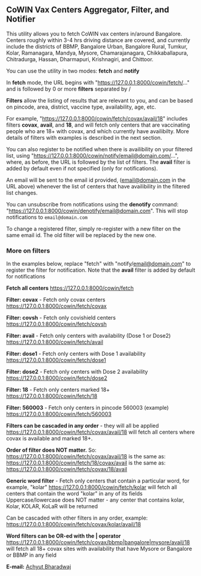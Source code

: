 ## CoWIN Vax Centers Aggregator, Filter, and Notifier

This utility allows you to fetch CoWIN vax centers in/around Bangalore.
Centers roughly within 3-4 hrs driving distance are covered, and
currently include the districts of BBMP, Bangalore Urban, Bangalore
Rural, Tumkur, Kolar, Ramanagara, Mandya, Mysore, Chamarajanagara,
Chikkaballapura, Chitradurga, Hassan, Dharmapuri, Krishnagiri, and
Chittoor.

You can use the utility in two modes: **fetch** and **notify**

In **fetch** mode, the URL begins with
"https://127.0.0.1:8000/cowin/fetch/..." and is followed by 0 or
more **filters** separated by /

**Filters** allow the listing of results that are relevant to you, and
can be based on pincode, area, district, vaccine type, availability,
age, etc.

For example, "https://127.0.0.1:8000/cowin/fetch/covax/avail/18"
includes filters **covax**, **avail**, and **18**, and will fetch only
centers that are vaccinating people who are 18+ with covax, and which
currently have availibilty. More details of filters with examples is
described in the next section.

You can also register to be notified when there is availibility on your
filtered list, using
"https://127.0.0.1:8000/cowin/notify/email@domain.com/...", where, as
before, the URL is followed by the list of filters. The **avail** filter
is added by default even if not specified (only for notifications).

An email will be sent to the email id provided, (email@domain.com in the
URL above) whenever the list of centers that have availibility in the
filtered list changes.

You can unsubscribe from notifications using the **denotify** command:
"https://127.0.0.1:8000/cowin/denotify/email@domain.com". This will
stop notifications to `email@domain.com`

To change a registered filter, simply re-register with a new filter on
the same email id. The old filter will be replaced by the new one.

### More on filters

In the examples below, replace "fetch" with
"notify/email@domain.com" to register the filter for notification.
Note that the **avail** filter is added by default for notifications

**Fetch all centers**
<https://127.0.0.1:8000/cowin/fetch>

**Filter: covax** - Fetch only covax centers
<https://127.0.0.1:8000/cowin/fetch/covax>

**Filter: covsh** - Fetch only covishield centers
<https://127.0.0.1:8000/cowin/fetch/covsh>

**Filter: avail** - Fetch only centers with availability (Dose 1 or Dose2)
<https://127.0.0.1:8000/cowin/fetch/avail>

**Filter: dose1** - Fetch only centers with Dose 1 availability
<https://127.0.0.1:8000/cowin/fetch/dose1>

**Filter: dose2** - Fetch only centers with Dose 2 availability
<https://127.0.0.1:8000/cowin/fetch/dose2>

**Filter: 18** - Fetch only centers marked 18+
<https://127.0.0.1:8000/cowin/fetch/18>

**Filter: 560003** - Fetch only centers in pincode 560003 (example)
<https://127.0.0.1:8000/cowin/fetch/560003>

**Filters can be cascaded in any order** - they will all be applied
<https://127.0.0.1:8000/cowin/fetch/covax/avail/18>
will fetch all centers where covax is available and marked 18+.

**Order of filter does NOT matter.** So:
<https://127.0.0.1:8000/cowin/fetch/covax/avail/18>
is the same as:
<https://127.0.0.1:8000/cowin/fetch/18/covax/avail>
is the same as:
<https://127.0.0.1:8000/cowin/fetch/covax/18/avail>

**Generic word filter** - Fetch only centers that contain a particular
word, for example, "kolar"
<https://127.0.0.1:8000/cowin/fetch/kolar>
will fetch all centers that contain the word "kolar" in any of its
fields
Uppercase/lowercase does NOT matter - any center that contains kolar,
Kolar, KOLAR, KoLaR will be returned

Can be cascaded with other filters in any order, example:
<https://127.0.0.1:8000/cowin/fetch/covax/kolar/avail/18>

**Word filters can be OR-ed with the | operator**
<https://127.0.0.1:8000/cowin/fetch/covax/bbmp|bangalore|mysore/avail/18>\
will fetch all 18+ covax sites with availability that have Mysore or
Bangalore or BBMP in any field

**E-mail:** [Achyut Bharadwaj](mailto:achyut@acutebar.in)
